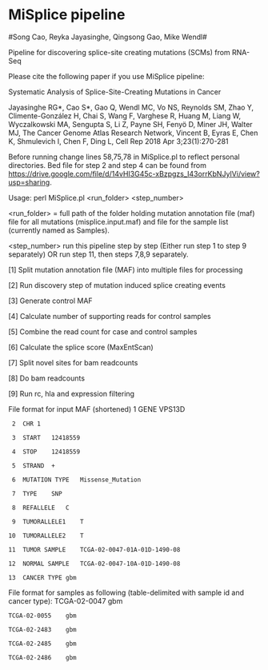 # MiSplice pipeline #

#Song Cao, Reyka Jayasinghe, Qingsong Gao, Mike Wendl#

Pipeline for discovering splice-site creating mutations (SCMs) from RNA-Seq

Please cite the following paper if you use MiSplice pipeline:

Systematic Analysis of Splice-Site-Creating Mutations in Cancer

Jayasinghe RG*, Cao S*, Gao Q, Wendl MC, Vo NS, Reynolds SM, Zhao Y, Climente-González H, Chai S, Wang F, Varghese R, Huang M, Liang W, Wyczalkowski MA, Sengupta S, Li Z, Payne SH, Fenyö D, Miner JH, Walter MJ, The Cancer Genome Atlas Research Network, Vincent B, Eyras E, Chen K, Shmulevich I, Chen F, Ding L,
Cell Rep 2018 Apr 3;23(1):270-281


Before running change lines 58,75,78 in MiSplice.pl to reflect personal directories. Bed file for step 2 and step 4 can be found from https://drive.google.com/file/d/14vHI3G45c-xBzpgzs_I43orrKbNJyIVi/view?usp=sharing.  

Usage: perl MiSplice.pl <run_folder> <step_number>

<run_folder> = full path of the folder holding mutation annotation file (maf) file for all mutations (misplice.input.maf) and file for the sample list (currently named as Samples).

<step_number> run this pipeline step by step (Either run step 1 to step 9 separately) OR run step 11, then steps 7,8,9 separately.

[1] Split mutation annotation file (MAF) into multiple files for processing

[2] Run discovery step of mutation induced splice creating events

[3] Generate control MAF

[4] Calculate number of supporting reads for control samples

[5] Combine the read count for case and control samples
        
[6] Calculate the splice score (MaxEntScan)

[7] Split novel sites for bam readcounts 

[8] Do bam readcounts

[9] Run rc, hla and expression filtering 

File format for input MAF (shortened)
     1	GENE	VPS13D
    
	 2	CHR	1

     3	START	12418559

     4	STOP	12418559

     5	STRAND	+

     6	MUTATION TYPE	Missense_Mutation

     7	TYPE	SNP

     8	REFALLELE	C

     9	TUMORALLELE1	T

    10	TUMORALLELE2	T

    11	TUMOR SAMPLE	TCGA-02-0047-01A-01D-1490-08

    12	NORMAL SAMPLE	TCGA-02-0047-10A-01D-1490-08

    13	CANCER TYPE gbm

File format for samples as following (table-delimited with sample id and cancer type):
	TCGA-02-0047    gbm

	TCGA-02-0055    gbm

	TCGA-02-2483    gbm

	TCGA-02-2485    gbm

	TCGA-02-2486    gbm

